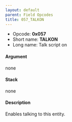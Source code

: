 ```yaml
---
layout: default
parent: Field Opcodes
title: 057_TALKON
---
```


-   Opcode: **0x057**
-   Short name: **TALKON**
-   Long name: Talk script on

#### Argument

none

#### Stack

none

#### Description

Enables talking to this entity.
